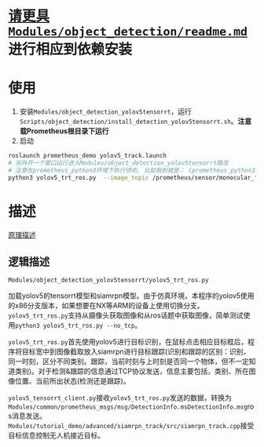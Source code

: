 
# [请更具`Modules/object_detection/readme.md`](../../../object_detection/readme.md)进行相应到依赖安装
# 使用

1. 安装`Modules/object_detection_yolov5tensorrt`，运行`Scripts/object_detection/install_detection_yolov5tensorrt.sh`。__注意载Prometheus根目录下运行__
2. 启动
```bash
roslaunch prometheus_demo yolov5_track.launch
# 另外开一个窗口运行进入Modules/object_detection_yolov5tensorrt路径
# 注意在prometheus_python3环境下执行领命, 比如我到就是： (prometheus_python3) onx@onx:~$ python3 yolov5_tensorrt_client.py
python3 yolov5_trt_ros.py  --image_topic /prometheus/sensor/monocular_front/image_raw
```

# 描述
[原理描述](https://github.com/amov-lab/Prometheus/wiki/Prometheus%E7%9B%AE%E6%A0%87%E6%A3%80%E6%B5%8B%E7%AE%97%E6%B3%95-%E9%80%9A%E7%94%A8%E7%9B%AE%E6%A0%87%E6%A3%80%E6%B5%8B)

## 逻辑描述
`Modules/object_detection_yolov5tensorrt/yolov5_trt_ros.py`

加载yolov5的tensorrt模型和siamrpn模型。由于仿真环境，本程序的yolov5使用的x86分支版本，如果想要在NX等ARM的设备上使用切换分支。`yolov5_trt_ros.py`支持从摄像头获取图像和从ros话题中获取图像，简单测试使用`python3 yolov5_trt_ros.py --no_tcp`。

`yolov5_trt_ros.py`首先使用yolov5进行目标识别，在鼠标点击相应目标框后，程序将目标宽中到图像截取放入siamrpn进行目标跟踪(识别和跟踪的区别：识别，同一时刻，区分不同类别。跟踪，当前时刻与上时刻是否同一个物体，但不一定知道类别)。对于检测&跟踪的信息通过TCP协议发送，信息主要包括，类别、所在图像位置、当前所出状态(检测还是跟踪)。

`yolov5_tensorrt_client.py`接收`yolov5_trt_ros.py`发送的数据，转换为`Modules/common/prometheus_msgs/msg/DetectionInfo.msDetectionInfo.msg`ros消息发送。`Modules/tutorial_demo/advanced/siamrpn_track/src/siamrpn_track.cpp`接受目标信息控制无人机接近目标。

